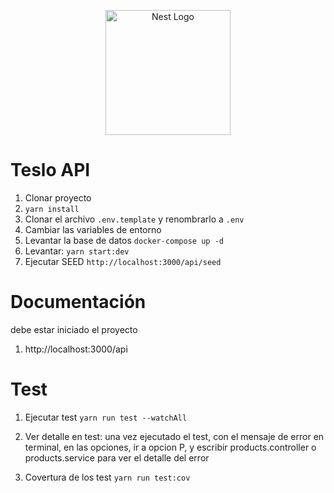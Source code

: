 <p align="center">
  <a href="http://nestjs.com/" target="blank"><img src="https://nestjs.com/img/logo-small.svg" width="200" alt="Nest Logo" /></a>
</p>


# Teslo API

1. Clonar proyecto
2. ```yarn install```
3. Clonar el archivo ```.env.template``` y renombrarlo a ```.env```
4. Cambiar las variables de entorno
5. Levantar la base de datos ```docker-compose up -d```
6. Levantar: ```yarn start:dev```
7. Ejecutar SEED ```http://localhost:3000/api/seed```

# Documentación
debe estar iniciado el proyecto
1. http://localhost:3000/api

# Test

1. Ejecutar test ``` yarn run test --watchAll ```
2. Ver detalle en test: una vez ejecutado el test, con el 
mensaje de error en terminal, en las opciones, ir a opcion P,
y escribir products.controller o products.service para ver 
el detalle del error

3. Covertura de los test ``` yarn run test:cov ```
